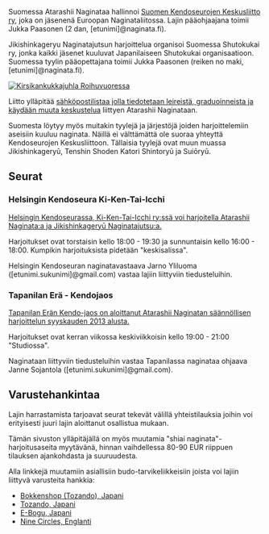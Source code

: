 Suomessa Atarashii Naginataa hallinnoi [Suomen Kendoseurojen Keskusliitto
ry](http://fka.fi/ "FKA - Suomen Kendoseurojen Keskusliitto ry"), joka on
jäsenenä Euroopan Naginataliitossa. Lajin pääohjaajana toimii
Jukka Paasonen (2 dan, [etunimi]@naginata.fi).

Jikishinkageryu Naginatajutsun harjoittelua organisoi Suomessa Shutokukai ry,
jonka kaikki jäsenet kuuluvat Japanilaiseen Shutokukai organisaatioon.
Suomessa tyylin pääopettajana toimii Jukka Paasonen (reiken no maki, [etunimi]@naginata.fi).

[![Kirsikankukkajuhla Roihuvuoressa](http://farm6.static.flickr.com/5231/7188222444_8b8d2512c1_m.jpg)
](http://flickr.com/photos/naakkalinna/7188222444 "Kirsikankukkajuhla Roihuvuoressa / Naakka")

Liitto ylläpitää [sähköpostilistaa jolla tiedotetaan leireistä,
graduoinneista ja käydään muuta
keskustelua](http://fka.fi/mailman/listinfo/naginata_tiedotus_fka.fi "Naginata_tiedotus@fka.fi")
liittyen Atarashii Naginataan.

Suomesta löytyy myös muitakin tyylejä ja järjestöjä joiden
harjoittelemiin aseisiin kuuluu naginata. Näillä ei välttämättä ole
suoraa yhteyttä Kendoseurojen Keskusliittoon. Tällaisia tyylejä ovat
muun muassa Jikishinkageryū, Tenshin Shoden Katori Shintoryū ja Suiōryū.


## Seurat

### Helsingin Kendoseura Ki-Ken-Tai-Icchi

[Helsingin Kendoseurassa, Ki-Ken-Tai-Icchi ry:ssä voi harjoitella
Atarashii Naginata:a ja Jikishinkageryū
Naginatajutsu:a.](http://kendohelsinki.org "Ki-Ken-Tai-Icchi, Helsingin kendoseura, Olympiastadionilla")

Harjoitukset ovat torstaisin kello 18:00 - 19:30 ja sunnuntaisin kello
16:00 - 18:00. Kumpikin harjoituksista pidetään "keskisalissa".

Helsingin Kendoseuran naginatavastaava Jarno Yliluoma
([etunimi.sukunimi]@gmail.com) vastaa lajiin liittyviin
tiedusteluihin.

### Tapanilan Erä - Kendojaos

[Tapanilan Erän Kendo-jaos on aloittanut Atarashii Naginatan
säännöllisen harjoittelun syyskauden 2013
alusta.](http://www.tapanila-kendo.org/ "Tapanilan Erä - Kendo")

Harjoitukset ovat kerran viikossa keskiviikkoisin kello 19:00 - 21:00
"Studiossa".

Naginataan liittyviin tiedusteluihin vastaa Tapanilassa naginataa
ohjaava Janne Sojantola ([etunimi.sukunimi]@gmail.com).


## Varustehankintaa

Lajin harrastamista tarjoavat seurat tekevät välillä yhteistilauksia
joihin voi erityisesti juuri lajin aloittanut osallistua mukaan.

Tämän sivuston ylläpitäjällä on myös muutamia "shiai
naginata"-harjoitusaseita myytävänä, hinnan vaihdellessa 80-90 EUR
riippuen tilauksen ajankohdasta ja suuruudesta.

Alla linkkejä muutamiin asiallisiin budo-tarvikeliikkeisiin joista voi
lajiin liittyvä varusteita hankkia:

-   [Bokkenshop (Tozando), Japani](http://www.bokkenshop.com/ "Bokkenshop")
-   [Tozando, Japani](http://www.tozandoshop.com/ "Tozando")
-   [E-Bogu, Japani](http://www.e-bogu.jp/ "E-Bogu Japan")
-   [Nine Circles, Englanti](http://www.ninecircles.co.uk/ "Nine Circles")
